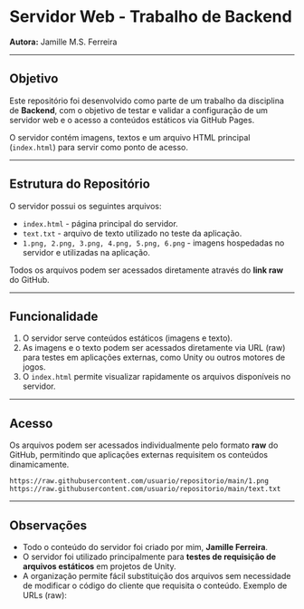 # Servidor Web - Trabalho de Backend

**Autora:** Jamille M.S. Ferreira

---

## Objetivo
Este repositório foi desenvolvido como parte de um trabalho da disciplina de **Backend**, com o objetivo de testar e validar a configuração de um servidor web e o acesso a conteúdos estáticos via GitHub Pages.

O servidor contém imagens, textos e um arquivo HTML principal (`index.html`) para servir como ponto de acesso.

---

## Estrutura do Repositório
O servidor possui os seguintes arquivos:

- `index.html` - página principal do servidor.  
- `text.txt` - arquivo de texto utilizado no teste da aplicação.  
- `1.png, 2.png, 3.png, 4.png, 5.png, 6.png` - imagens hospedadas no servidor e utilizadas na aplicação.

Todos os arquivos podem ser acessados diretamente através do **link raw** do GitHub.

---

## Funcionalidade
1. O servidor serve conteúdos estáticos (imagens e texto).  
2. As imagens e o texto podem ser acessados diretamente via URL (raw) para testes em aplicações externas, como Unity ou outros motores de jogos.  
3. O `index.html` permite visualizar rapidamente os arquivos disponíveis no servidor.

---

## Acesso
Os arquivos podem ser acessados individualmente pelo formato **raw** do GitHub, permitindo que aplicações externas requisitem os conteúdos dinamicamente.

`https://raw.githubusercontent.com/usuario/repositorio/main/1.png`
`https://raw.githubusercontent.com/usuario/repositorio/main/text.txt`

---

## Observações
- Todo o conteúdo do servidor foi criado por mim, **Jamille Ferreira**.  
- O servidor foi utilizado principalmente para **testes de requisição de arquivos estáticos** em projetos de Unity.  
- A organização permite fácil substituição dos arquivos sem necessidade de modificar o código do cliente que requisita o conteúdo.
Exemplo de URLs (raw):

